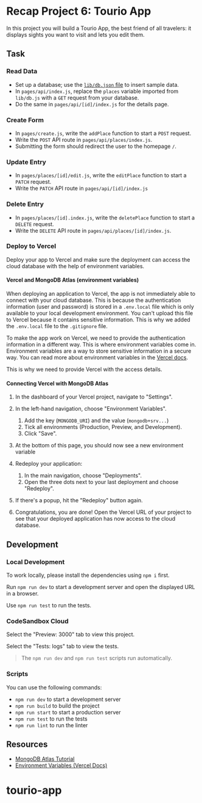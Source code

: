 # Recap Project 6: Tourio App

In this project you will build a Tourio App, the best friend of all travelers: it displays sights you want to visit and lets you edit them.

## Task

### Read Data

- Set up a database; use the [`lib/db.json` file](lib/db.json) to insert sample data.
- In `pages/api/index.js`, replace the `places` variable imported from `lib/db.js` with a `GET` request from your database.
- Do the same in `pages/api/[id]/index.js` for the details page.

### Create Form

- In `pages/create.js`, write the `addPlace` function to start a `POST` request.
- Write the `POST` API route in `pages/api/places/index.js`.
- Submitting the form should redirect the user to the homepage `/`.

### Update Entry

- In `pages/places/[id]/edit.js`, write the `editPlace` function to start a `PATCH` request.
- Write the `PATCH` API route in `pages/api/[id]/index.js`

### Delete Entry

- In `pages/places/[id].index.js`, write the `deletePlace` function to start a `DELETE` request.
- Write the `DELETE` API route in `pages/api/places/[id]/index.js`.

### Deploy to Vercel

Deploy your app to Vercel and make sure the deployment can access the cloud database with the help of environment variables.

#### Vercel and MongoDB Atlas (environment variables)

When deploying an application to Vercel, the app is not immediately able to connect with your cloud database. This is because the authentication information (user and password) is stored in a `.env.local` file which is only available to your local development environment. You can't upload this file to Vercel because it contains sensitive information. This is why we added the `.env.local` file to the `.gitignore` file.

To make the app work on Vercel, we need to provide the authentication information in a different way. This is where environment variables come in. Environment variables are a way to store sensitive information in a secure way. You can read more about environment variables in the [Vercel docs](https://vercel.com/docs/projects/environment-variables).

This is why we need to provide Vercel with the access details.

#### Connecting Vercel with MongoDB Atlas

1. In the dashboard of your Vercel project, navigate to "Settings".

2. In the left-hand navigation, choose "Environment Variables".
   1. Add the key (`MONGODB_URI`) and the value (`mongodb+srv...`)
   2. Tick all environments (Production, Preview, and Development).
   3. Click "Save".

3. At the bottom of this page, you should now see a new environment variable

4. Redeploy your application:
   1. In the main navigation, choose "Deployments".
   2. Open the three dots next to your last deployment and choose "Redeploy".

5. If there's a popup, hit the "Redeploy" button again.

6. Congratulations, you are done! Open the Vercel URL of your project to see that your deployed application has now access to the cloud database.

## Development

### Local Development

To work locally, please install the dependencies using `npm i` first.

Run `npm run dev` to start a development server and open the displayed URL in a browser.

Use `npm run test` to run the tests.

### CodeSandbox Cloud

Select the "Preview: 3000" tab to view this project.

Select the "Tests: logs" tab to view the tests.

> The `npm run dev` and `npm run test` scripts run automatically.

### Scripts

You can use the following commands:

- `npm run dev` to start a development server
- `npm run build` to build the project
- `npm run start` to start a production server
- `npm run test` to run the tests
- `npm run lint` to run the linter

## Resources

- [MongoDB Atlas Tutorial](https://www.mongodb.com/basics/mongodb-atlas-tutorial)
- [Environment Variables (Vercel Docs)](https://vercel.com/docs/projects/environment-variables)
# tourio-app
